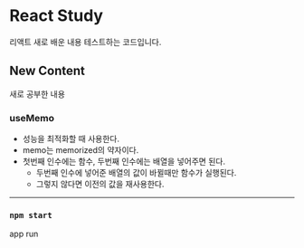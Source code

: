 # React Study

리액트 새로 배운 내용 테스트하는 코드입니다.

## New Content

새로 공부한 내용

### useMemo

- 성능을 최적화할 때 사용한다.
- memo는 memorized의 약자이다.
- 첫번째 인수에는 함수, 두번째 인수에는 배열을 넣어주면 된다.
  - 두번째 인수에 넣어준 배열의 값이 바뀔때만 함수가 실행된다.
  - 그렇지 않다면 이전의 값을 재사용한다.


---

### `npm start`

app run
